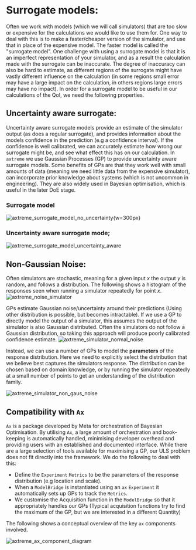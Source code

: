 # Surrogate models:

Often we work with models (which we will call simulators) that are too slow or expensive for the calculations we would like to use them for. One way to deal with this is to make a faster/cheaper version of the simulator, and use that in place of the expensive model. The faster model is called the "surrogate model". One challenge with using a surrogate model is that it is an imperfect representation of your simulator, and as a result the calculation made with the surrogate can be inaccurate. The degree of inaccuracy can also be hard to estimate, as different regions of the surrogate might have vastly different influence on the calculation (in some regions small error may have a large impact on the calculation, in others regions large errors may have no impact). In order for a surrogate model to be useful in our calculations of the QoI, we need the following properties.

## Uncertainty aware surrogate:
Uncertainty aware surrogate models provide an estimate of the simulator output (as does a regular surrogate), and provides information about the models confidence in the prediction (e.g a confidence interval). If the confidence is well calibrated, we can accurately estimate how wrong our surrogate might be, and see what effect this has on our calculation. In `axtreme` we use Gaussian Processes (GP) to provide uncertainty aware surrogate models. Some benefits of GPs are that they work well with small amounts of data (meaning we need little data from the expensive simulator), can incorporate prior knowledge about systems (which is not uncommon in engineering). They are also widely used in Bayesian optimisation, which is useful in the later DoE stage.

### Surrogate model
![axtreme_surrogate_model_no_uncertainty](img/surrogate_model/axtreme_surrogate_model_no_uncertainty.png){w=300px}
### Uncertainty aware surrogate mode;
![axtreme_surrogate_model_uncertainty_aware](img/surrogate_model/axtreme_surrogate_model_uncertainty_aware.png)


## Non-Gaussian Noise:
Often simulators are stochastic, meaning for a given input $x$ the output $y$ is random, and follows a distribution. The following shows a histogram of the responses seen when running a simulator repeatedly for point $x$.
![axtreme_noise_simulator](img/surrogate_model/axtreme_noise_simulator.png)

GPs estimate Gaussian noise/uncertainty around their predictions (Using other distribution is possible, but becomes intractable). If we use a GP to directly model the output of a simulator, this assumes the output of the simulator is also Gaussian distributed. Often the simulators do not follow a Gaussian distribution, so taking this approach will produce poorly calibrated confidence estimate.
![axtreme_simulator_normal_noise](img/surrogate_model/axtreme_simulator_normal_noise.png)

Instead, we can use a number of GPs to model the **parameters** of the response distribution. Here we need to explicitly select the distribution that we believe best captures the simulators response. The distribution can be chosen based  on domain knowledge, or by running the simulator repeatedly at a small number of points to get an understanding of the distribution family.

![axtreme_simulator_non_gaus_noise](img/surrogate_model/axtreme_simulator_non_gaus_noise.png)

## Compatibility with `Ax`
`Ax` is a package developed by Meta for orchestration of Bayesian Optimisation. By utilising `Ax`, a large amount of orchestration and book-keeping is automatically handled, minimising developer overhead and providing users with an established and documented interface. While there are a large selection of tools available for maximising a GP, our ULS problem does not fit directly into the framework. We do the following to deal with this:
- Define the `Experiment` `Metrics` to be the parameters of the response distribution (e.g location and scale).
- When a `ModelBridge` is instantiated using an `ax` `Experiment` it automatically sets up GPs to track the `Metrics`.
- We customise the Acquisition function in the `ModelBridge` so that it appropriately handles our GPs (Typical acquisition functions try to find the maximum of the GP, but we are interested in a different Quantity)

The following shows a conceptual overview of the key `ax` components involved.

![axtreme_ax_component_diagram](img/surrogate_model/axtreme_ax_component_diagram.png)
